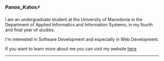 ### Panos_Katos⚡

I am an undergraduate student at the University of Macedonia in the Department of Applied Informatics and Information Systems, in my fourth and final year of studies. 

I'm interested in Software Development and especially in Web Development.

If you want to learn more about me you can visit my website <a href="https://panagiotis-stergioulas-bolis.netlify.app/" targe="_blank">here</a>

<hr/>


<!--
**Panos-Stergioulas-Mpolis/Panos-Stergioulas-Mpolis** is a ✨ _special_ ✨ repository because its `README.md` (this file) appears on your GitHub profile.

Here are some ideas to get you started:

- 🔭 I’m currently working on ...
- 🌱 I’m currently learning ...
- 👯 I’m looking to collaborate on ...
- 🤔 I’m looking for help with ...
- 💬 Ask me about ...
- 📫 How to reach me: ...
- 😄 Pronouns: ...
- ⚡ Fun fact: ...
-->
